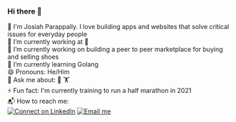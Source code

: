 ### Hi there 👋

<!--
**parappally/parappally** is a ✨ _special_ ✨ repository because its `README.md` (this file) appears on your GitHub profile.

Here are some ideas to get you started:

- 🔭 I’m currently working on ...
- 🌱 I’m currently learning ...
- 👯 I’m looking to collaborate on ...
- 🤔 I’m looking for help with ...
- 💬 Ask me about ...
- 📫 How to reach me: ...
- 😄 Pronouns: ...
- ⚡ Fun fact: ...
-->

🐲 I'm Josiah Parappally. I love building apps and websites that solve critical issues for everyday people <br>
💼 I’m currently working at  <br>
🔭 I’m currently working on building a peer to peer marketplace for buying and selling shoes <br>
🌱 I’m currently learning Golang <br>
😄 Pronouns: He/Him <br>
💬 Ask me about: 🏀 🏋️ <br>
⚡ Fun fact: I'm currently training to run a half marathon in 2021 <br>
📬 How to reach me: <br>
[![Connect on LinkedIn](https://img.shields.io/badge/--linkedin?label=LinkedIn&logo=LinkedIn&style=social)](https://www.linkedin.com/in/parappally/)
[![Email me](https://img.shields.io/badge/--gmail?label=Gmail&logo=Gmail&style=social)](mailto:josiahparappally@gmail.com)
